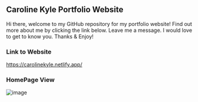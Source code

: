 ## Caroline Kyle Portfolio Website 
Hi there, welcome to my GitHub repository for my portfolio website! Find out more about me by clicking the link below. Leave me a message. I would love to get to know you. Thanks & Enjoy!

### Link to Website 
https://carolinekyle.netlify.app/

### HomePage View
![image](https://user-images.githubusercontent.com/75647359/167912595-1c7963cf-f10a-4462-8acf-60b75963aac9.png)
